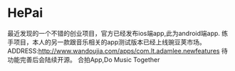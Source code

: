 # HePai 
最近发现的一个不错的创业项目，官方已经发布ios端app,此为android端app.
练手项目，本人的另一款跟音乐相关的app测试版本已经上线豌豆荚市场。
ADDRESS:http://www.wandoujia.com/apps/com.lt.adamlee.newfeatures  待功能完善后会陆续开源。
合拍App,Do Music Together
